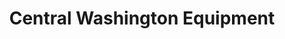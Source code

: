 ---
title: "Central Washington Equipment"
url: /wenatchee/central-washington-equipment/
shop: trade
---